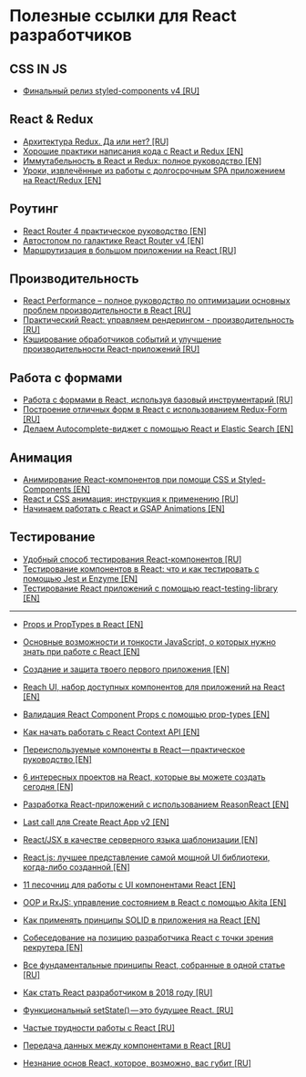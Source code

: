 # Полезные ссылки для React разработчиков

CSS IN JS
------------------------
* [Финальный релиз styled-components v4 [RU]](https://medium.com/styled-components/styled-components-v4-new-final-finalest-for-real-final-final-psd-fa4d83398a77)

React & Redux
------------------------
* [Архитектура Redux. Да или нет? [RU]](https://habr.com/company/ruvds/blog/426473/)
* [Хорошие практики написания кода с React и Redux [EN]](https://blog.scottlogic.com/2018/08/28/Good-code-practices-with-React-and-Redux.html)
* [Иммутабельность в React и Redux: полное руководство [EN]](https://daveceddia.com/react-redux-immutability-guide/)
* [Уроки, извлечённые из работы с долгосрочным SPA приложением на React/Redux [EN]](https://notes.devlabs.bg/long-term-react-redux-spa-lessons-learned-14daca3a26ba)


Роутинг
------------------------
* [React Router 4 практическое руководство [EN]](https://auth0.com/blog/react-router-4-practical-tutorial/)
* [Автостопом по галактике React Router v4 [EN]](https://medium.freecodecamp.org/hitchhikers-guide-to-react-router-v4-4b12e369d10)
* [Маршрутизация в большом приложении на React [RU]](https://habr.com/company/rambler-co/blog/424025/)

Производительность
------------------------
* [React Performance – полное руководство по оптимизации основных проблем производительности в React [RU]](
https://medium.com/@apolyntsev/9-%D0%BF%D1%80%D0%B8%D0%BD%D1%86%D0%B8%D0%BF%D0%BE%D0%B2-%D0%BA%D0%BE%D1%82%D0%BE%D1%80%D1%8B%D0%B5-%D0%B4%D0%BE%D0%BB%D0%B6%D0%B5%D0%BD-%D0%B7%D0%BD%D0%B0%D1%82%D1%8C-%D0%BD%D0%BE%D0%B2%D0%B8%D1%87%D0%BE%D0%BA-%D0%B2-react-js-454e964062b)
* [Практический React: управляем рендерингом - производительность [RU]](http://jem-space.ru/praktichieskii-react-upravliaiem-riendieringhom-musor-i-pierformans/)
* [Кэширование обработчиков событий и улучшение производительности React-приложений [RU]](https://habr.com/company/ruvds/blog/426053/)

Работа с формами
------------------------
* [Работа с формами в React, используя базовый инструментарий [RU]](https://habr.com/post/421817/)
* [Построение отличных форм в React с использованием Redux-Form [RU]](https://medium.com/freecodecamp-russia-%D1%80%D1%83%D1%81%D1%81%D0%BA%D0%BE%D1%8F%D0%B7%D1%8B%D1%87%D0%BD%D1%8B%D0%B9/%D0%BF%D0%BE%D1%81%D1%82%D1%80%D0%BE%D0%B5%D0%BD%D0%B8%D0%B5-%D0%BE%D1%82%D0%BB%D0%B8%D1%87%D0%BD%D1%8B%D1%85-%D1%84%D0%BE%D1%80%D0%BC-%D0%B2-react-%D1%81-%D0%B8%D1%81%D0%BF%D0%BE%D0%BB%D1%8C%D0%B7%D0%BE%D0%B2%D0%B0%D0%BD%D0%B8%D0%B5%D0%BC-redux-form-ff9a4ba77e86)
* [Делаем Autocomplete-виджет с помощью React и Elastic Search [EN]](https://blog.bitsrc.io/how-to-build-an-autocomplete-widget-with-react-and-elastic-search-dd4f846f784)

Анимация
------------------------
* [Анимирование React-компонентов при помощи CSS и Styled-Components [EN]](https://codeburst.io/animating-react-components-with-css-and-styled-components-cc5a0585f105)
* [React и CSS анимация: инструкция к применению [RU]](https://jetruby.com/ru/blog/css-reactjs-animation/)
* [Начинаем работать с React и GSAP Animations [EN]](https://greensock.com/react)

Тестирование
------------------------
* [Удобный способ тестирования React-компонентов [RU]](https://habr.com/post/421647/)
* [Тестирование компонентов в React: что и как тестировать с помощью Jest и Enzyme [EN]](https://medium.freecodecamp.org/components-testing-in-react-what-and-how-to-test-with-jest-and-enzyme-7c1cace99de5)
* [Тестирование React приложений с помощью react-testing-library [EN]](https://blog.bitsrc.io/testing-react-applications-with-react-testing-library-da66aaef740a)


---------------------------------------

* [Props и PropTypes в React [EN]](https://css-tricks.com/props-and-proptypes-in-react/)
* [Основные возможности и тонкости JavaScript, о которых нужно знать при работе с React [EN]](https://www.robinwieruch.de/javascript-fundamentals-react-requirements/)
* [Создание и защита твоего первого приложения [EN]](https://auth0.com/blog/react-tutorial-building-and-securing-your-first-app/)
* [Reach UI, набор доступных компонентов для приложений на React [EN]](https://ui.reach.tech/)
* [Валидация React Component Props с помощью prop-types [EN]](https://blog.logrocket.com/validating-react-component-props-with-prop-types-ef14b29963fc)
* [Как начать работать с React Context API [EN]](https://medium.freecodecamp.org/how-to-get-started-with-the-react-context-api-ccc41728fa59)
* [Переиспользуемые компоненты в React — практическое руководство [EN]](https://blog.bitsrc.io/reusable-components-in-react-a-practical-guide-ec15a81a4d71)
* [6 интересных проектов на React, которые вы можете создать сегодня [EN]](https://daveceddia.com/react-practice-projects/)
* [Разработка React-приложений с использованием ReasonReact [EN]](https://habr.com/company/ruvds/blog/424965/)
* [Last call для Create React App v2 [EN]](https://github.com/facebook/create-react-app/issues/5103)
* [React/JSX в качестве серверного языка шаблонизации [EN]](https://blog.kentcdodds.com/react-jsx-as-a-server-side-templating-language-e238555dbc08)
* [React.js: лучшее представление самой мощной UI библиотеки, когда-либо созданной [EN]](https://hackernoon.com/react-js-a-better-introduction-to-the-most-powerful-ui-library-ever-created-ecd96e8f4621)
* [11 песочниц для работы с UI компонентами React  [EN]](https://blog.bitsrc.io/11-react-ui-component-playgrounds-for-2018-eef5a87a1bf8)
* [OOP и RxJS: управление состоянием в React с помощью Akita [EN]](https://engineering.datorama.com/oop-and-rxjs-managing-state-in-react-with-akita-de981e09307)
* [Как применять принципы SOLID в приложения на React [EN]](https://blog.usejournal.com/how-to-apply-solid-principles-in-react-applications-6c964091a982)
* [Собеседование на позицию разработчика React с точки зрения рекрутера [EN]](https://medium.com/@baphemot/a-react-job-interview-recruiter-perspective-f1096f54dd16)



* [Все фундаментальные принципы React, собранные в одной статье [RU]](https://medium.com/@divermak/%D0%B2%D1%81%D0%B5-%D1%84%D1%83%D0%BD%D0%B4%D0%B0%D0%BC%D0%B5%D0%BD%D1%82%D0%B0%D0%BB%D1%8C%D0%BD%D1%8B%D0%B5-%D0%BF%D1%80%D0%B8%D0%BD%D1%86%D0%B8%D0%BF%D1%8B-react-js-%D1%81%D0%BE%D0%B1%D1%80%D0%B0%D0%BD%D0%BD%D1%8B%D0%B5-%D0%B2-%D0%BE%D0%B4%D0%BD%D0%BE%D0%B9-%D1%81%D1%82%D0%B0%D1%82%D1%8C%D0%B5-ec6a97bfd1bf)
* [Как стать React разработчиком в 2018 году [RU]](https://habr.com/company/mailru/blog/425821/)


* [Функциональный setState() — это будущее React. [RU]](https://medium.com/@WoTzap/%D1%84%D1%83%D0%BD%D0%BA%D1%86%D0%B8%D0%BE%D0%BD%D0%B0%D0%BB%D1%8C%D0%BD%D1%8B%D0%B9-setstate-%D1%8D%D1%82%D0%BE-%D0%B1%D1%83%D0%B4%D1%83%D1%89%D0%B5%D0%B5-react-d262be6a6c02)
* [Частые трудности работы с React [RU]](https://itnan.ru/post.php?c=1&p=347458)
* [Передача данных между компонентами в React [RU]](https://medium.com/@jmuse/%D0%BF%D0%B5%D1%80%D0%B5%D0%B4%D0%B0%D1%87%D0%B0-%D0%B4%D0%B0%D0%BD%D0%BD%D1%8B%D1%85-%D0%BC%D0%B5%D0%B6%D0%B4%D1%83-%D0%BA%D0%BE%D0%BC%D0%BF%D0%BE%D0%BD%D0%B5%D0%BD%D1%82%D0%B0%D0%BC%D0%B8-%D0%B2-react-d86394da2b50
)
* [Незнание основ React, которое, возможно, вас губит [RU]](https://blog.bitsrc.io/11-react-ui-component-playgrounds-for-2018-eef5a87a1bf8)






